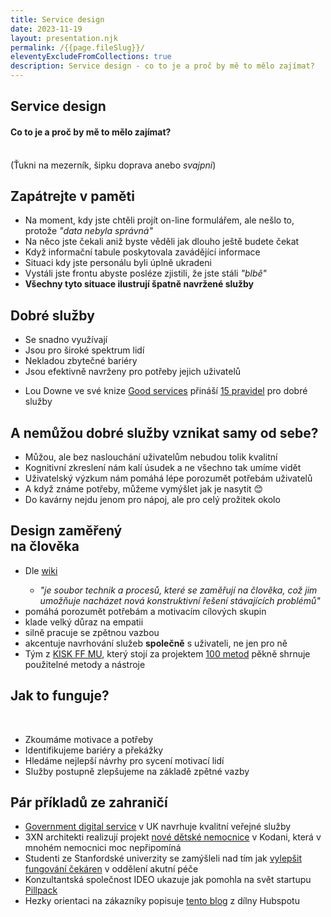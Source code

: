 ```yaml
---
title: Service design
date: 2023-11-19
layout: presentation.njk
permalink: /{{page.fileSlug}}/
eleventyExcludeFromCollections: true
description: Service design - co to je a proč by mě to mělo zajímat?
---
```


<link rel="stylesheet" href="../css/nu.css">

<body id="pattern-1" class="active">
    <section>
        <h1>Service design</h1>
        <h4>Co to je a proč by mě to mělo zajímat?</h4>
        <br>
        <span class="hint">(Ťukni na mezerník, šipku doprava anebo <i>svajpni</i>)</span>
    </section>
    <section>
        <h2>Zapátrejte v paměti</h2>
        <ul>
            <li>
                Na moment, kdy jste chtěli projít on-line formulářem, ale nešlo to, protože <i>"data nebyla
                    správná"</i>
            </li>
            <li>Na něco jste čekali aniž byste věděli jak dlouho ještě budete čekat</li>
            <li>Když informační tabule poskytovala zavádějící informace</li>
            <li>Situaci kdy jste personálu byli úplně ukradeni</li>
            <li>Vystáli jste frontu abyste posléze zjistili, že jste stáli <i>"blbě"</i></li>
            <li><strong>Všechny tyto situace ilustrují špatně navržené služby</strong></li>
        </ul>
    </section>
    <section>
        <h2>Dobré služby</h2>
        <ul>
            <li>Se snadno využívají</li>
            <li>Jsou pro široké spektrum lidí</li>
            <li>Nekladou zbytečné bariéry</li>
            <li>Jsou efektivně navrženy pro potřeby jejich uživatelů</li>
        </ul>
        <ul>
            <li>Lou Downe ve své knize <a href="/good-services">Good services</a> přináší <a
                    href="https://good.services/15-principles-of-good-service-design" target="_blank">15 pravidel</a>
                pro dobré služby
            </li>
        </ul>
    </section>
    <section>
        <h2>A nemůžou dobré služby vznikat samy od sebe?</h2>
        <ul>
            <li>Můžou, ale bez naslouchání uživatelům nebudou tolik kvalitní</li>
            <li>Kognitivní zkreslení nám kalí úsudek a ne všechno tak umíme vidět</li>
            <li>Uživatelský výzkum nám pomáhá lépe porozumět potřebám uživatelů</li>
            <li>A když známe potřeby, můžeme vymýšlet jak je nasytit 😊</li>
            <li>Do kavárny nejdu jenom pro nápoj, ale pro celý prožitek okolo</li>
        </ul>
        </ul>
    </section>
    <section>
        <h2>Design zaměřený<br><strong>na člověka</strong></h2>
        <ul>
            <li>Dle <a href="https://cs.wikipedia.org/wiki/Human_Centered_Design" target="_blank">wiki</a></li>
            <ul>
                <li><i>"je soubor technik a procesů, které se zaměřují na člověka, což jim umožňuje nacházet nová
                        konstruktivní řešení stávajících problémů"</i></li>
            </ul>
            <li>pomáhá porozumět potřebám a motivacím cílových skupin</li>
            <li>klade velký důraz na empatii</li>
            <li>silně pracuje se zpětnou vazbou</li>
            <li>akcentuje navrhování služeb <strong>společně</strong> s uživateli, ne jen <span
                    class="strokeThrough">pro ně</span></li>
            <li>Tým z <a href="https://kisk.phil.muni.cz/" target="_blank">KISK FF MU</a>, který stojí za projektem <a
                    href="https://kisk.phil.muni.cz/100metod/" target="_blank">100 metod</a> pěkně shrnuje použitelné
                metody a nástroje</li>
        </ul>
    </section>
    <section>
        <h2>Jak to funguje?</h2>
         <ul>
            <li>Zkoumáme motivace a potřeby</li>
            <li>Identifikujeme bariéry a překážky</li>
            <li>Hledáme nejlepší návrhy pro sycení motivací lidí</li>
            <li>Služby postupně zlepšujeme na základě zpětné vazby</li>
        </ul>
    </section>
    </section>
    <section>
        <h2>Pár příkladů ze zahraničí</h2>
        <ul>
            <li><a href="https://services.blog.gov.uk/" target="_blank">Government digital service</a> v UK navrhuje
                kvalitní veřejné
                služby</li>
            <li>3XN architekti realizují projekt <a
                    href="https://buildingnetwork.dk/en/uncategorized/3xn-architects-to-design-worlds-best-childrens-hospital/"
                    target="_blank">nové dětské nemocnice</a> v Kodani, která v mnohém nemocnici moc nepřipomíná</li>
            <li>
                Studenti ze Stanfordské univerzity se zamýšleli nad tím jak <a
                    href="https://med.stanford.edu/news/all-news/2016/06/design-thinking-as-a-way-to-improve-patient-experience.html"
                    target="_blank">vylepšit fungování čekáren</a> v oddělení akutní péče
            </li>
            <li>Konzultantská společnost IDEO ukazuje jak pomohla na svět startupu <a
                    href="https://www.ideo.com/works/this-startup-revolutionized-an-industry-through-design"
                    target="_blank">Pillpack</a> </li>
            <li>Hezky orientaci na zákazníky popisuje <a href="https://blog.hubspot.com/service/service-design"
                    target="_blank">tento blog</a> z dílny Hubspotu</li>
        </ul>
    </section>

</body>